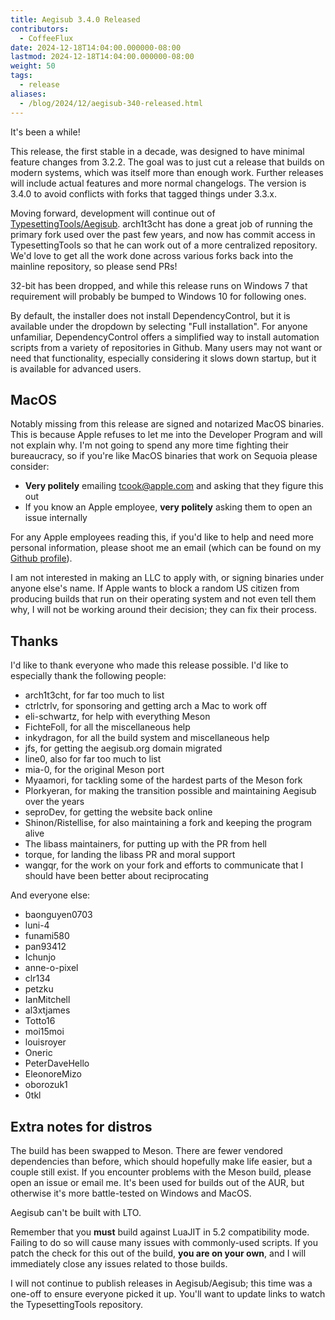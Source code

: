 ```yaml
---
title: Aegisub 3.4.0 Released
contributors:
  - CoffeeFlux
date: 2024-12-18T14:04:00.000000-08:00
lastmod: 2024-12-18T14:04:00.000000-08:00
weight: 50
tags:
  - release
aliases:
  - /blog/2024/12/aegisub-340-released.html
---
```


It's been a while!

This release, the first stable in a decade, was designed to have minimal feature changes from 3.2.2. The goal was to just cut a release that builds on modern systems, which was itself more than enough work. Further releases will include actual features and more normal changelogs. The version is 3.4.0 to avoid conflicts with forks that tagged things under 3.3.x.

Moving forward, development will continue out of [TypesettingTools/Aegisub](https://github.com/TypesettingTools/Aegisub). arch1t3cht has done a great job of running the primary fork used over the past few years, and now has commit access in TypesettingTools so that he can work out of a more centralized repository. We'd love to get all the work done across various forks back into the mainline repository, so please send PRs!

32-bit has been dropped, and while this release runs on Windows 7 that requirement will probably be bumped to Windows 10 for following ones.

By default, the installer does not install DependencyControl, but it is available under the dropdown by selecting "Full installation". For anyone unfamiliar, DependencyControl offers a simplified way to install automation scripts from a variety of repositories in Github. Many users may not want or need that functionality, especially considering it slows down startup, but it is available for advanced users.

## MacOS

Notably missing from this release are signed and notarized MacOS binaries. This is because Apple refuses to let me into the Developer Program and will not explain why. I'm not going to spend any more time fighting their bureaucracy, so if you're like MacOS binaries that work on Sequoia please consider:
- **Very politely** emailing tcook@apple.com and asking that they figure this out
- If you know an Apple employee, **very politely** asking them to open an issue internally

For any Apple employees reading this, if you'd like to help and need more personal information, please shoot me an email (which can be found on my [Github profile](https://github.com/CoffeeFlux)).

I am not interested in making an LLC to apply with, or signing binaries under anyone else's name. If Apple wants to block a random US citizen from producing builds that run on their operating system and not even tell them why, I will not be working around their decision; they can fix their process.

## Thanks

I'd like to thank everyone who made this release possible. I'd like to especially thank the following people:

- arch1t3cht, for far too much to list
- ctrlctrlv, for sponsoring and getting arch a Mac to work off
- eli-schwartz, for help with everything Meson
- FichteFoll, for all the miscellaneous help
- inkydragon, for all the build system and miscellaneous help
- jfs, for getting the aegisub.org domain migrated
- line0, also for far too much to list
- mia-0, for the original Meson port
- Myaamori, for tackling some of the hardest parts of the Meson fork
- Plorkyeran, for making the transition possible and maintaining Aegisub over the years
- seproDev, for getting the website back online
- Shinon/Ristellise, for also maintaining a fork and keeping the program alive
- The libass maintainers, for putting up with the PR from hell
- torque, for landing the libass PR and moral support
- wangqr, for the work on your fork and efforts to communicate that I should have been better about reciprocating

And everyone else:

- baonguyen0703
- luni-4
- funami580
- pan93412
- Ichunjo
- anne-o-pixel
- clr134
- petzku
- IanMitchell
- al3xtjames
- Totto16
- moi15moi
- louisroyer
- Oneric
- PeterDaveHello
- EleonoreMizo
- oborozuk1
- 0tkl

## Extra notes for distros

The build has been swapped to Meson. There are fewer vendored dependencies than before, which should hopefully make life easier, but a couple still exist. If you encounter problems with the Meson build, please open an issue or email me. It's been used for builds out of the AUR, but otherwise it's more battle-tested on Windows and MacOS.

Aegisub can't be built with LTO.

Remember that you **must** build against LuaJIT in 5.2 compatibility mode. Failing to do so will cause many issues with commonly-used scripts. If you patch the check for this out of the build, **you are on your own**, and I will immediately close any issues related to those builds.

I will not continue to publish releases in Aegisub/Aegisub; this time was a one-off to ensure everyone picked it up. You'll want to update links to watch the TypesettingTools repository.
